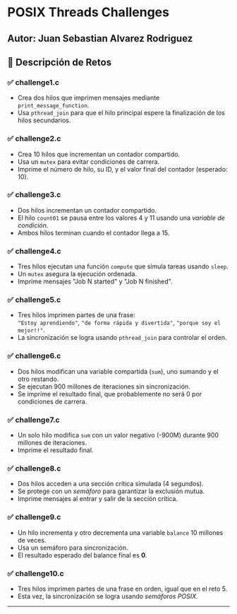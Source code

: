# POSIX Threads Challenges

**Autor:** Juan Sebastian Alvarez Rodriguez  
---

## 📘 Descripción de Retos

### ✅ challenge1.c  
- Crea dos hilos que imprimen mensajes mediante `print_message_function`.
- Usa `pthread_join` para que el hilo principal espere la finalización de los hilos secundarios.

### ✅ challenge2.c  
- Crea 10 hilos que incrementan un contador compartido.
- Usa un `mutex` para evitar condiciones de carrera.
- Imprime el número de hilo, su ID, y el valor final del contador (esperado: 10).

### ✅ challenge3.c  
- Dos hilos incrementan un contador compartido.
- El hilo `count01` se pausa entre los valores 4 y 11 usando una *variable de condición*.
- Ambos hilos terminan cuando el contador llega a 15.

### ✅ challenge4.c  
- Tres hilos ejecutan una función `compute` que simula tareas usando `sleep`.
- Un `mutex` asegura la ejecución ordenada.
- Imprime mensajes "Job N started" y "Job N finished".

### ✅ challenge5.c  
- Tres hilos imprimen partes de una frase:  
  `"Estoy aprendiendo"`, `"de forma rápida y divertida"`, `"porque soy el mejor!!"`.
- La sincronización se logra usando `pthread_join` para controlar el orden.

### ✅ challenge6.c  
- Dos hilos modifican una variable compartida (`sum`), uno sumando y el otro restando.
- Se ejecutan 900 millones de iteraciones sin sincronización.
- Se imprime el resultado final, que probablemente no será 0 por condiciones de carrera.

### ✅ challenge7.c  
- Un solo hilo modifica `sum` con un valor negativo (-900M) durante 900 millones de iteraciones.
- Imprime el resultado final.

### ✅ challenge8.c  
- Dos hilos acceden a una sección crítica simulada (4 segundos).
- Se protege con un *semáforo* para garantizar la exclusión mutua.
- Imprime mensajes al entrar y salir de la sección crítica.

### ✅ challenge9.c  
- Un hilo incrementa y otro decrementa una variable `balance` 10 millones de veces.
- Usa un semáforo para sincronización.
- El resultado esperado del balance final es **0**.

### ✅ challenge10.c  
- Tres hilos imprimen partes de una frase en orden, igual que en el reto 5.
- Esta vez, la sincronización se logra usando *semáforos POSIX*.

---

